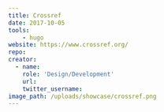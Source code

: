 ```yaml
---
title: Crossref
date: 2017-10-05
tools:
    - hugo
website: https://www.crossref.org/
repo:
creator:
  - name:
    role: 'Design/Development'
    url:
    twitter_username:
image_path: /uploads/showcase/crossref.png
---
```

